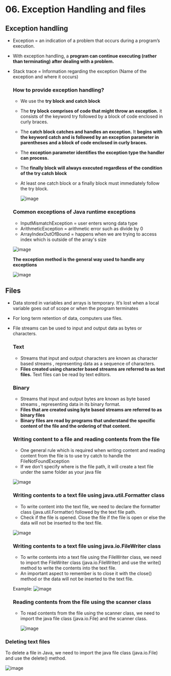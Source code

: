 # 06. Exception Handling and files

## Exception handling
- Exception = an indication of a problem that occurs during a program’s execution.
- With exception handling, a **program can continue executing (rather than terminating) after dealing with a
problem.**
- Stack trace = Information regarding the exception (Name of the exception and where it occurs)

  ### How to provide exception handling?
  - We use the **try block and catch block**
  - The **try block comprises of code that might throw an exception.** it consists of the keyword try followed by a block of code enclosed in curly braces.
  - The **catch block catches and handles an exception.** It **begins with the keyword catch and is followed by an
  exception parameter in parentheses and a block of code enclosed in curly braces.**
  - The **exception parameter identifies the exception type the handler can process.**
  - The **finally block will always executed regardless of the condition of the try catch block**
  - At least one catch block or a finally block must immediately follow the try block.
  
    ![image](https://github.com/Fong20/Learning-repository/assets/150316121/2e5e7a35-c8d4-48eb-9e50-2847b8d898ba)
  
  ### Common exceptions of Java runtime exceptions
  - InputMismatchException = user enters wrong data type
  - ArithmeticException = arithmetic error such as divide by 0
  - ArrayIndexOutOfBound = happens when we are trying to access index which is outside of the array's size
  
  ![image](https://github.com/Fong20/Learning-repository/assets/150316121/030ee67c-f591-4245-833d-9e421f048d20)
  
  **The exception method is the general way used to handle any exceptions**
  
  ![image](https://github.com/Fong20/Learning-repository/assets/150316121/10a4df8c-6f31-4bfc-a7fb-9162c1a63512)

## Files
- Data stored in variables and arrays is temporary. It’s lost when a local variable goes out of scope or when the
program terminates
- For long term retention of data, computers use files.
- File streams can be used to input and output data as bytes or characters.

  ### Text
  - Streams that input and output characters are known as character based streams , representing data as a sequence of characters.
  - **Files created using character based streams are referred to as text files.** Text files can be read by text editors.

  ### Binary
  - Streams that input and output bytes are known as byte based streams , representing data in its binary format.
  - **Files that are created using byte based streams are referred to as binary files**
  - **Binary files are read by programs that understand the specific content of the file and the ordering of that content.**

  ### Writing content to a file and reading contents from the file
  - One general rule which is required when writing content and reading content from the file is to use try catch to handle the FileNotFoundException 
  - If we don't specify where is the file path, it will create a text file under the same folder as your java file

  ![image](https://github.com/Fong20/Learning-repository/assets/150316121/ab33b19d-b11d-4081-9b6d-070373935379)

    ### Writing contents to a text file using java.util.Formatter class
    - To write content into the text file, we need to declare the formatter class (java.util.Formatter) followed by the text file path.
    - Check if the file is opened. Close the file if the file is open or else the data will not be inserted to the text file.

    ![image](https://github.com/Fong20/Learning-repository/assets/150316121/7eb599b9-6638-4d6b-946f-0d8a32b98f14)

  ### Writing contents to a text file using java.io.FileWriter class
  - To write contents into a text file using the FileWriter class, we need to import the FileWriter class (java.io.FileWriter) and use the write() method to write the contents into the text file.
  - An important aspect to remember is to close it with the close() method or the data will not be inserted to the text file.

  Example:
  ![image](https://github.com/Fong20/Learning-repository/assets/150316121/b9e45533-362c-443f-a79c-8dfbffe2f39b)


    ### Reading contents from the file using the scanner class
    - To read contents from the file using the scanner class, we need to import the java file class (java.io.File) and the scanner class.

      ![image](https://github.com/Fong20/Learning-repository/assets/150316121/ce042cc2-b1ff-4be7-9ab5-954fcf97a061)

### Deleting text files
To delete a file in Java, we need to import the java file class (java.io.File) and use the delete() method.

![image](https://github.com/Fong20/Learning-repository/assets/150316121/1bd8953a-2a10-468f-90cb-20ab464cc2b8)

